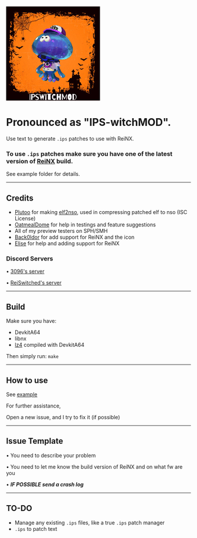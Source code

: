 ![IPSwitchMOD](https://raw.githubusercontent.com/Back0ldor/IPSwitchMOD/master/icon.PNG)
# Pronounced as "IPS-witchMOD".
Use text to generate `.ips` patches to use with ReiNX.

### To use `.ips` patches make sure you have one of the latest version of [ReiNX](https://github.com/Reisyukaku/ReiNX/releases) build.

See example folder for details.

---
## Credits
- [Plutoo](https://twitter.com/qlutoo) for making [elf2nso](https://github.com/switchbrew/switch-tools/tree/master/src), used in compressing patched elf to nso (ISC License)
- [OatmealDome](https://github.com/OatmealDome) for help in testings and feature suggestions
- All of my preview testers on SPH/SMH
- [Back0ldor](https://twitter.com/PsychoBear21) for add support for ReiNX and the icon 
- [Elise](https://twitter.com/EliseZeroTwo) for help and adding support for ReiNX 

### Discord Servers

• [3096's server](https://discord.gg/v8Rueaf)

• [ReiSwitched's server](https://discord.gg/NxpeNwz)

---
## Build
Make sure you have:
- DevkitA64
- libnx
- [lz4](https://github.com/lz4/lz4) compiled with DevkitA64

Then simply run: `make`

---
## How to use
See [example](/example)

For further assistance, 

Open a new issue, and I try to fix it (if possible)

---

## Issue Template 

• You need to describe your problem

• You need to let me know the build version of ReiNX and on what fw are you

• ***IF POSSIBLE send a crash log***



---
## TO-DO
- Manage any existing `.ips` files, like a true `.ips` patch manager
- `.ips` to patch text
